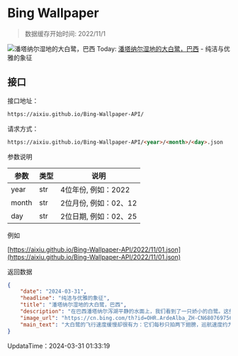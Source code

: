 # Bing Wallpaper

> 数据缓存开始时间: 2022/11/1

![潘塔纳尔湿地的大白鹭，巴西](https://cn.bing.com/th?id=OHR.ArdeAlba_ZH-CN6807697569_1920x1080.webp)
Today: [潘塔纳尔湿地的大白鹭，巴西](https://cn.bing.com/th?id=OHR.ArdeAlba_ZH-CN6807697569_1920x1080.webp) - 纯洁与优雅的象征

## 接口

接口地址：

```html
https://aixiu.github.io/Bing-Wallpaper-API/
```

请求方式：

```html
https://aixiu.github.io/Bing-Wallpaper-API/<year>/<month>/<day>.json
```

参数说明

| 参数 | 类型 | 说明 |
| - | - | - |
| year | str | 4位年份, 例如：2022 |
| month | str | 2位月份, 例如：02、12 |
| day | str | 2位日期, 例如：02、25 |

例如

[https://aixiu.github.io/Bing-Wallpaper-API/2022/11/01.json](https://aixiu.github.io/Bing-Wallpaper-API/2022/11/01.json)

返回数据

```json
{
    "date": "2024-03-31",
    "headline": "纯洁与优雅的象征",
    "title": "潘塔纳尔湿地的大白鹭，巴西",
    "description": "在巴西潘塔纳尔泻湖平静的水面上，我们看到了一只娇小的白鹭。这些生物具有令人难以置信的调节体温的能力，它们会调节阳光照射面积，甚至用自己的翅膀来控制体温。",
    "image_url": "https://cn.bing.com/th?id=OHR.ArdeAlba_ZH-CN6807697569_1920x1080.webp",
    "main_text": "大白鹭的飞行速度缓慢却很有力：它们每秒只拍两下翅膀，巡航速度约为每小时25英里。"
}
```

UpdataTime：2024-03-31 01:33:19

